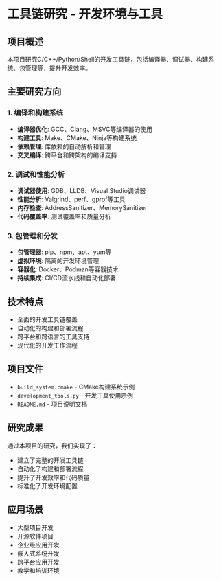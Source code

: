 # 工具链研究 - 开发环境与工具

## 项目概述

本项目研究C/C++/Python/Shell的开发工具链，包括编译器、调试器、构建系统、包管理等，提升开发效率。

## 主要研究方向

### 1. 编译和构建系统
- **编译器优化**: GCC、Clang、MSVC等编译器的使用
- **构建工具**: Make、CMake、Ninja等构建系统
- **依赖管理**: 库依赖的自动解析和管理
- **交叉编译**: 跨平台和跨架构的编译支持

### 2. 调试和性能分析
- **调试器使用**: GDB、LLDB、Visual Studio调试器
- **性能分析**: Valgrind、perf、gprof等工具
- **内存检查**: AddressSanitizer、MemorySanitizer
- **代码覆盖率**: 测试覆盖率和质量分析

### 3. 包管理和分发
- **包管理器**: pip、npm、apt、yum等
- **虚拟环境**: 隔离的开发环境管理
- **容器化**: Docker、Podman等容器技术
- **持续集成**: CI/CD流水线和自动化部署

## 技术特点

- 全面的开发工具链覆盖
- 自动化的构建和部署流程
- 跨平台和跨语言的工具支持
- 现代化的开发工作流程

## 项目文件

- `build_system.cmake` - CMake构建系统示例
- `development_tools.py` - 开发工具使用示例
- `README.md` - 项目说明文档

## 研究成果

通过本项目的研究，我们实现了：
- 建立了完整的开发工具链
- 自动化了构建和部署流程
- 提升了开发效率和代码质量
- 标准化了开发环境配置

## 应用场景

- 大型项目开发
- 开源软件项目
- 企业级应用开发
- 嵌入式系统开发
- 跨平台应用开发
- 教学和培训环境
